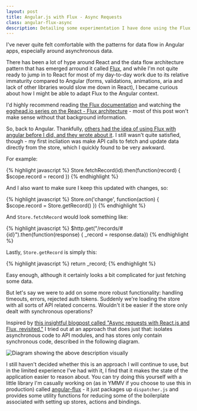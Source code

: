 ```yaml
---
layout: post
title: Angular.js with Flux - Async Requests
class: angular-flux-async
description: Detailing some experimentation I have done using the Flux architecture pattern with Angular.js
---
```


I've never quite felt comfortable with the patterns for data flow in
Angular apps, especially around asynchronous data.

There has been a lot of hype around React and the data flow architecture
pattern that has emerged arround it called
[Flux](http://facebook.github.io/react/docs/flux-overview.html), and
while I'm not quite ready to jump in to React for most of my day-to-day
work due to its relative immaturity compared to Angular (forms,
validations, animations, aria and lack of other libraries would slow me
down in React), I became curious about how I might be able to adapt Flux
to the Angular context.

I'd highly recommend reading [the Flux
documentation](https://facebook.github.io/flux/docs/overview.html#content)
and watching the [egghead.io series on the React - Flux
architecture](https://egghead.io/series/react-flux-architecture) - most
of this post won't make sense without that background information.

So, back to Angular. Thankfully, [others had the idea of using Flux with
angular before I did, and they wrote about
it](http://victorsavkin.com/post/99998937651/building-angular-apps-using-flux-architecture).
I still wasn't quite satisfied, though - my first incliation was make
API calls to fetch and update data directly from the store, which I
quickly found to be very awkward.

For example:

{% highlight javascript %}
  Store.fetchRecord(id).then(function(record) { $scope.record = record })
{% endhighlight %}

And I also want to make sure I keep this updated with changes, so:

{% highlight javascript %}
  Store.on('change', function(action) { $scope.record = Store.getRecord() })
{% endhighlight %}

And `Store.fetchRecord` would look something like:

{% highlight javascript %}
  $http.get("/records/#{id}").then(function(response) { _record = response.data})
{% endhighlight %}

Lastly, `Store.getRecord` is simply this:

{% highlight javascript %}
  return _record;
{% endhighlight %}

Easy enough, although it certainly looks a bit complicated for just
fetching some data.

But let's say we were to add on some more robust functionality: handling
timeouts, errors, rejected auth tokens. Suddenly we're loading the store
with all sorts of API related concerns. Wouldn't it be easier if the
store only dealt with synchronous operations?

Inspired by [this insightful blogpost called "Async requests with
React.js and Flux, revisited."](http://www.code-experience.com/async-requests-with-react-js-and-flux-revisited/)
I tried out at an approach that does just that: isolates asynchronous
code to API modules, and has stores only contain synchronous code,
described in the following diagram.

![Diagram showing the above description visually](https://raw.githubusercontent.com/brentvatne/brentvatne.github.io/master/images/angular-flux-async.png)

I still haven't decided whether this is an approach I will continue to
use, but in the limited experience I've had with it, I find that it
makes the state of the application easier to reason about. You can try
doing this yourself with a little library I'm casually working on (as
in YMMV if you choose to use this in production) called
[angular-flux](https://github.com/brentvatne/angular-flux) - it just
packages up `dispatcher.js` and provides some utility functions for
reducing some of the boilerplate associated with setting up stores,
actions and bindings.
